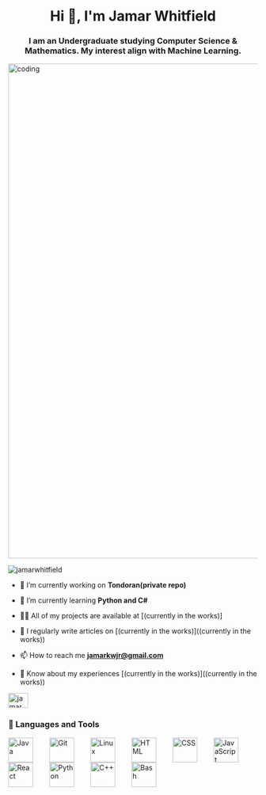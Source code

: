 <h1 align="center">Hi 👋, I'm Jamar Whitfield</h1>
<h3 align="center">I am an Undergraduate studying Computer Science & Mathematics. My interest align with Machine Learning.</h3>
<image align = "center" alt="coding" width="1000"  src ="https://i.pinimg.com/originals/8b/35/fe/8b35fef55fba1a201c9c7a11d3ec3d64.gif">

<p align="left"> <img src="https://komarev.com/ghpvc/?username=jamarwhitfield&label=Profile%20views&color=0e75b6&style=flat" alt="jamarwhitfield" /> </p>

- 🔭 I’m currently working on **Tondoran(private repo)**

- 🌱 I’m currently learning **Python and C#**

- 👨‍💻 All of my projects are available at [(currently in the works)]

- 📝 I regularly write articles on [(currently in the works)]((currently in the works))

- 📫 How to reach me **jamarkwjr@gmail.com**

- 📄 Know about my experiences [(currently in the works)]((currently in the works))

<a href="https://linkedin.com/in/jamar k whitfield jr" target="blank"><img align="center" src="https://raw.githubusercontent.com/rahuldkjain/github-profile-readme-generator/master/src/images/icons/Social/linked-in-alt.svg" alt="jamar k whitfield jr" height="30" width="40" /></a>
</p>

### 🧰 Languages and Tools

<img align="left" alt="Java" width="50px" style="padding-right:30px;" src="https://cdn.jsdelivr.net/gh/devicons/devicon/icons/java/java-original.svg"/>
<img align="left" alt="Git" width="50px" style="padding-right:30px;" src="https://cdn.jsdelivr.net/gh/devicons/devicon/icons/git/git-original.svg" />
<img align="left" alt="Linux" width="50px" style="padding-right:30px;" src="https://cdn.jsdelivr.net/gh/devicons/devicon/icons/linux/linux-original.svg" />
<img align="left" alt="HTML" width="50px" style="padding-right:30px;" src="https://cdn.jsdelivr.net/gh/devicons/devicon/icons/html5/html5-plain.svg" />
<img align="left" alt="CSS" width="50px" style="padding-right:30px;" src="https://cdn.jsdelivr.net/gh/devicons/devicon/icons/css3/css3-plain.svg" />
<img align="left" alt="JavaScript" width="50px" style="padding-right:20px;" src="https://cdn.jsdelivr.net/gh/devicons/devicon/icons/javascript/javascript-plain.svg" />
<img align="left" alt="React" width="50px" style="padding-right:30px;" src="https://cdn.jsdelivr.net/gh/devicons/devicon/icons/react/react-original.svg" />
<img align="left" alt="Python" width="50px" style="padding-right:30px;" src="https://cdn.jsdelivr.net/gh/devicons/devicon/icons/python/python-plain.svg" />
<img align="left" alt="C++" width="50px" style="padding-right:30px;" src="https://cdn.jsdelivr.net/gh/devicons/devicon/icons/cplusplus/cplusplus-line.svg" />
<img align="left" alt="Bash" width="50px" style="padding-right:30px;" src="https://cdn.jsdelivr.net/gh/devicons/devicon/icons/bash/bash-original.svg" />
<br />
